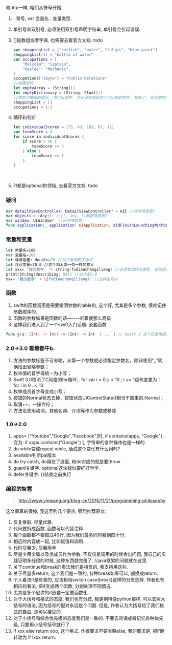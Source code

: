 和php一样, 咱们从符号开始:

1. : 冒号, var 变量名 : 变量类型.

2. 单引号和双引号, 必须使用双引号声明字符串, 单引号会引起错误. 

3. []是数组或者字典. 也需要去看官方文档. todo 

   ```swift
   var shoppingList = ["catfish", "water", "tulips", "blue paint"]
   shoppingList[1] = "bottle of water"
   var occupations = [
       "Malcolm": "Captain",
       "Kaylee": "Mechanic",
   ]
   occupations["Jayne"] = "Public Relations"
   //创建空的
   let emptyArray = [String]()
   let emptyDictionary = [String: Float]()
   //类型可推断的情况, 也可以这样: 为还没有找到这个可以用的地方, 找到了, 定义的地方就可以.
   shoppingList = []
   occupations = [:]
   ```

4. 循环和判断

   ```swift
   let individualScores = [75, 43, 103, 87, 12]
   var teamScore = 0
   for score in individualScores {
       if score > 50 {
           teamScore += 3
       } else {
           teamScore += 1
       }
   }
   ```

   ​

5. ?!都是optional的领域, 去看官方文档. todo




### 疑问

```swift
var detailViewController: DetailViewController? = nil //问号啥意思?
var objects = [Any]() //[], any, ()都是啥意思?
var window: UIWindow?  //问号啥意思?
func application(_ application: UIApplication, didFinishLaunchingWithOptions launchOptions: [UIApplicationLaunchOptionsKey: Any]?) -> Bool { // _ [] ? -> 都是啥意思? 这个是3.0引入的, 意思是, 参数的label可以省略. 
```

### 常量和变量

```swift
let 常量名=100
var 变量名=200
let 浮点常量: double=70 //这个就声明了浮点
let 浮点常量=70.0 //这个和上面一句一样的意义
let xxx= "我的数字: "+ string(fudianchangiliang) //必须显式转化类型, 这句话已经不是这样了, 在3.0
print(String(describing: 50)) //这才是3.0
xxx= "我的数字: + \(fudianchangiliang)" //这样也可以
```



### 函数

1. swift的函数调用是需要指明参数的lable的, 这个好, 尤其是多个参数, 很难记住参数顺序的.
2. 函数的参数如果是函数的话—----听着就那么高级
3. 这样我们进入到了一个swift入门话题: 嵌套函数

```swift
func g(a: (Int) -> Int) -> (Int) -> Int  { ... } // Swift 3 这个还是用函数自身作为参数传入, 偶滴神啊.
```



### 2.0->3.0 看着都牛b.

1. 方法的参数标签不可省略，从第一个参数就必须指定参数名，除非使用"_"明确指出省略参数；
2. 枚举值的首字母统一为小写；
3. Swift 3.0取消了C风格的for循环，for var i = 0 ;i < 10 ; i += 1语句变更为：for i in 0 ..< 10
4. 枚举成员首字母变成小写；
5. 按钮的Normal状态去掉，按钮状态UIControlState()相当于原来的.Normal； 
6. 取消++、--操作符；
7. 方法名使用动词，其他名词、介词等作为参数或移除

### 1.0->2.0

1. apps= ["Youtube","Google","Facebook"]时, if contains(apps, "Google") , 变为: if apps.contains("Google") {, 字符串的各种操作也是一样的.
2. do while变成repeat while, 话说这个变化有什么用吗?
3. available判断pai版本
4. do try catch, do用在了这里,  和do对应的就是要throw
5. guard关键字. optional这块貌似要好好学学.
6. defer关键字. {}结束之前执行

### 编程的智慧

> http://www.yinwang.org/blog-cn/2015/11/21/programming-philosophy

这文章真的很棒, 我这里列几个要点, 强烈推荐原文:

1. 反复推敲, 尽量优雅.
2. 代码要拆成函数, 函数可以代替注释.
3. 每个函数都不要超过40行. 因为我们最多同时看到四十行.
4. 相近的内容放一起, 比如赋值和调用.
5. 代码尽量少, 尽量简单.
6. 尽量少用全局以及类成员作为参数.  不仅仅是调用的时候会出问题, 我自己的实践证明多线程的时候, 这种东西就完蛋了. //java框架的问题就在这里.
7. 关于continue和break的看法我们是相反的, 我支持用这些.
8. 关于尽量多return, 这个我们是一致的, 各种break如果可以, 都换成return.
9. 个人看法if是有害的, 应该都用switch case(break)这样的分支选择.  作者也有相应的看法, 把if变成两个函数, 分别处理不同情况.
10. 尤其是多个层次的if嵌套一定要函数化.
11. 对于大括号和格式的态度, 我们也有分歧, 我更期待像python那样, 可以去掉大括号的语法, 因为括号的配对永远是个问题. 但是, 作者认为大括号给了我们格式的自由, 是可以接受的.
12. 对于小括号和结合优先级的态度我们是一致的. 不要去背诵或者记忆各种优先级, 只要用小括号括号就行了.
13. if xxx else return ooo, 这个格式, 作者要求不要省略else, 我的要求是, 把if翻转改为 if !xxx return. 